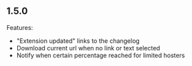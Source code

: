 ## 1.5.0

Features:

 - "Extension updated" links to the changelog
 - Download current url when no link or text selected
 - Notify when certain percentage reached for limited hosters